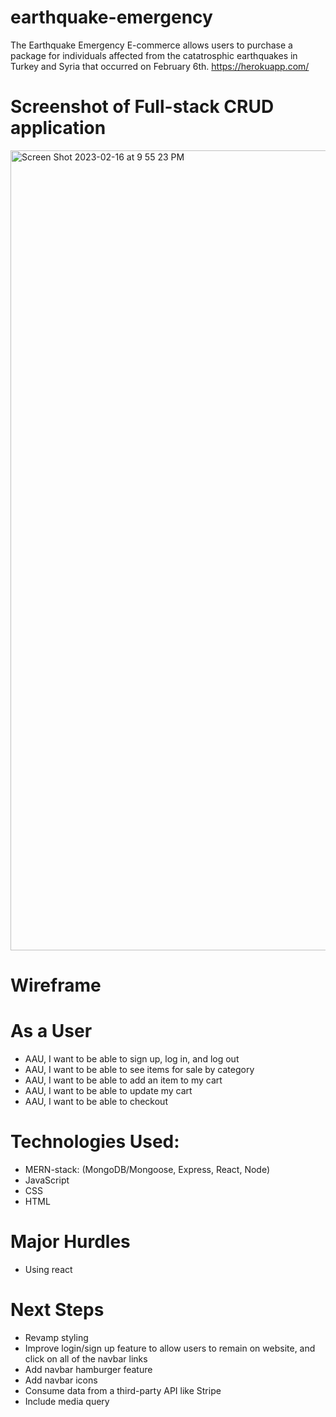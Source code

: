 # earthquake-emergency
The Earthquake Emergency E-commerce allows users to purchase a package for individuals affected from the catatrosphic earthquakes in Turkey and Syria that occurred on February 6th.
https://herokuapp.com/

# Screenshot of Full-stack CRUD application
<img width="1280" alt="Screen Shot 2023-02-16 at 9 55 23 PM" src="https://user-images.githubusercontent.com/118096397/219538184-9fb099e7-aeca-4660-a0b4-074c97871a95.png">

# Wireframe


# As a User
- AAU, I want to be able to sign up, log in, and log out
- AAU, I want to be able to see items for sale by category
- AAU, I want to be able to add an item to my cart
- AAU, I want to be able to update my cart
- AAU, I want to be able to checkout


# Technologies Used:
- MERN-stack: (MongoDB/Mongoose, Express, React, Node)
- JavaScript
- CSS
- HTML

# Major Hurdles
- Using react

# Next Steps
- Revamp styling
- Improve login/sign up feature to allow users to remain on website, and click on all of the navbar links
- Add navbar hamburger feature
- Add navbar icons
- Consume data from a third-party API like Stripe
- Include media query 
